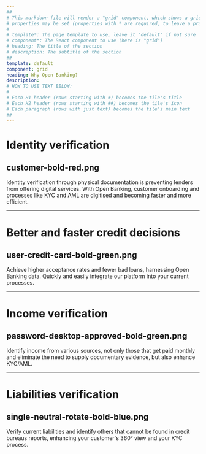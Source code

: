 ```yaml
---
##
# This markdown file will render a "grid" component, which shows a grid containing a series οφ tiles. The following
# properties may be set (properties with * are required, to leave a property blank use ''):
#
# template*: The page template to use, leave it "default" if not sure
# component*: The React component to use (here is "grid")
# heading: The title of the section
# description: The subtitle of the section
##
template: default
component: grid
heading: Why Open Banking?
description: 
# HOW TO USE TEXT BELOW:
#
# Each H1 header (rows starting with #) becomes the tile's title
# Each H2 header (rows starting with ##) becomes the tile's icon
# Each paragraph (rows with just text) becomes the tile's main text
##
---
```


# Identity verification

## customer-bold-red.png

Identity verification through physical documentation is preventing lenders from offering digital services. With Open 
Banking, customer onboarding and processes like KYC and AML are digitised and becoming faster and more efficient.

---

# Better and faster credit decisions

## user-credit-card-bold-green.png

Achieve higher acceptance rates and fewer bad loans, harnessing Open Banking data. Quickly and easily integrate our 
platform into your current processes.

---

# Income verification

## password-desktop-approved-bold-green.png

Identify income from various sources, not only those that get paid monthly and eliminate the need to supply documentary 
evidence, but also enhance KYC/AML.

---

# Liabilities verification

## single-neutral-rotate-bold-blue.png

Verify current liabilities and identify others that cannot be found in credit bureaus reports, enhancing your customer's
360° view and your KYC process.
